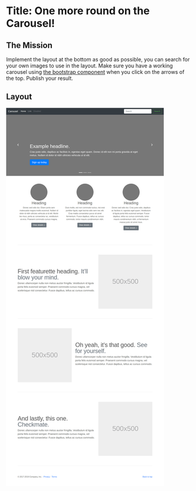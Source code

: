 # Title: One more round on the Carousel!

## The Mission
Implement the layout at the bottom as good as possible, you can search for your own images to use in the layout.
Make sure you have a working carousel using [the bootstrap component](https://getbootstrap.com/docs/4.3/components/carousel/) when you click on the arrows of the top.
Publish your result.

## Layout

![Layout](Images/exercise-2.png)
